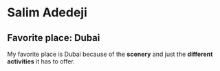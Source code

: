 # Salim Adedeji
## Favorite place: Dubai
My favorite place is Dubai because of the **scenery** and just the **different activities** it has to offer. 